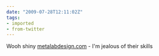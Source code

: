 ```yaml
---
date: "2009-07-28T12:11:02Z"
tags:
- imported
- from-twitter
---
```

Wooh shiny [metalabdesign.com](https://web.archive.org/web/20090726032223/http://www.metalabdesign.com/) - I'm jealous of their skills
